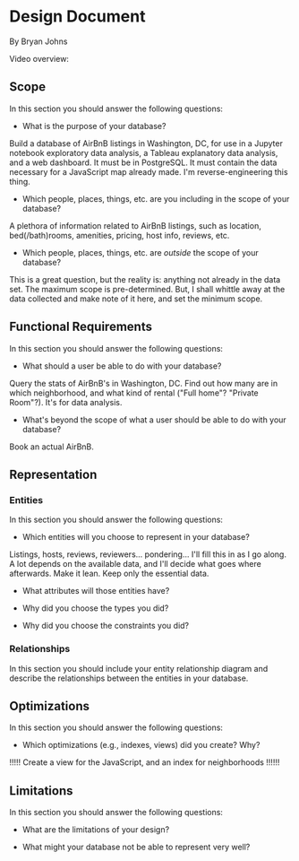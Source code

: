 # Design Document

By Bryan Johns

Video overview: <URL HERE>

## Scope

In this section you should answer the following questions:

* What is the purpose of your database?

Build a database of AirBnB listings in Washington, DC, for use in a Jupyter notebook exploratory data analysis, a Tableau explanatory data analysis, and a web dashboard. It must be in PostgreSQL. It must contain the data necessary for a JavaScript map already made. I'm reverse-engineering this thing.

* Which people, places, things, etc. are you including in the scope of your database?

A plethora of information related to AirBnB listings, such as location, bed(/bath)rooms, amenities, pricing, host info, reviews, etc.

* Which people, places, things, etc. are *outside* the scope of your database?

This is a great question, but the reality is: anything not already in the data set. The maximum scope is pre-determined. But, I shall whittle away at the data collected and make note of it here, and set the minimum scope.

## Functional Requirements

In this section you should answer the following questions:

* What should a user be able to do with your database?

Query the stats of AirBnB's in Washington, DC. Find out how many are in which neighborhood, and what kind of rental ("Full home"? "Private Room"?). It's for data analysis.

* What's beyond the scope of what a user should be able to do with your database?

Book an actual AirBnB.

## Representation

### Entities

In this section you should answer the following questions:

* Which entities will you choose to represent in your database?

Listings, hosts, reviews, reviewers... pondering... I'll fill this in as I go along. A lot depends on the available data, and I'll decide what goes where afterwards. Make it lean. Keep only the essential data.

* What attributes will those entities have?



* Why did you choose the types you did?



* Why did you choose the constraints you did?



### Relationships

In this section you should include your entity relationship diagram and describe the relationships between the entities in your database.

## Optimizations

In this section you should answer the following questions:

* Which optimizations (e.g., indexes, views) did you create? Why?



!!!!! Create a view for the JavaScript, and an index for neighborhoods !!!!!!



## Limitations

In this section you should answer the following questions:

* What are the limitations of your design?



* What might your database not be able to represent very well?

